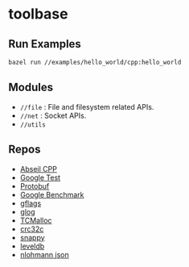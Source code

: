 # toolbase

## Run Examples

```sh
bazel run //examples/hello_world/cpp:hello_world
```

## Modules

* `//file` : File and filesystem related APIs.
* `//net` : Socket APIs.
* `//utils`

## Repos

* [Abseil CPP](https://github.com/abseil/abseil-cpp)
* [Google Test](https://github.com/google/googletest)
* [Protobuf](https://github.com/protocolbuffers/protobuf)
* [Google Benchmark](https://github.com/google/benchmark)
* [gflags](https://github.com/gflags/gflags)
* [glog](https://github.com/google/glog)
* [TCMalloc](https://github.com/google/tcmalloc)
* [crc32c](https://github.com/google/crc32c)
* [snappy](https://github.com/google/snappy)
* [leveldb](https://github.com/google/leveldb)
* [nlohmann json](https://github.com/nlohmann/json)
